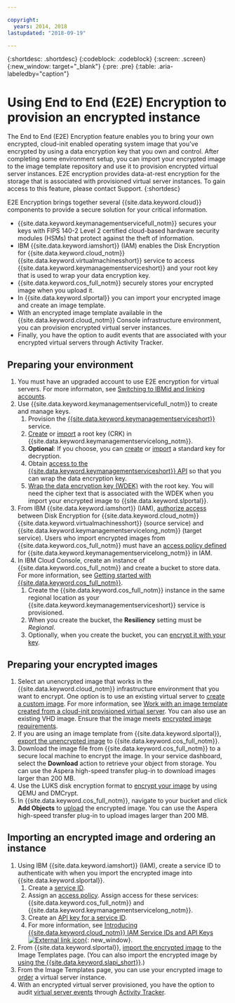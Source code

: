 ```yaml
---

copyright:
  years: 2014, 2018
lastupdated: "2018-09-19"

---
```


{:shortdesc: .shortdesc}
{:codeblock: .codeblock}
{:screen: .screen}
{:new_window: target="_blank"}
{:pre: .pre}
{:table: .aria-labeledby="caption"}


# Using End to End (E2E) Encryption to provision an encrypted instance 

The End to End (E2E) Encryption feature enables you to bring your own encrypted, cloud-init enabled operating system image that you've encrypted by using a data encryption key that you own and control. After completing some environment setup, you can import your encrypted image to the image template repository and use it to provision encrypted virtual server instances. E2E encryption provides data-at-rest encryption for the storage that is associated with provisioned virtual server instances. To gain access to this feature, please contact Support.
{:shortdesc}

E2E Encryption brings together several {{site.data.keyword.cloud}} components to provide a secure solution for your critical information.

* {{site.data.keyword.keymanagementservicefull_notm}} secures your keys with FIPS 140-2 Level 2 certified cloud-based hardware security modules (HSMs) that protect against the theft of information. 
* IBM {{site.data.keyword.iamshort}} (IAM) enables the Disk Encryption for {{site.data.keyword.cloud_notm}} {{site.data.keyword.virtualmachinesshort}} service to access {{site.data.keyword.keymanagementserviceshort}} and your root key that is used to wrap your data encryption key.
* {{site.data.keyword.cos_full_notm}} securely stores your encrypted image when you upload it. 
* In {{site.data.keyword.slportal}} you can import your encrypted image and create an image template. 
* With an encrypted image template available in the {{site.data.keyword.cloud_notm}} Console infrastructure environment, you can provision encrypted virtual server instances.
* Finally, you have the option to audit events that are associated with your encrypted virtual servers through Activity Tracker.

## Preparing your environment

1. You must have an upgraded account to use E2E encryption for virtual servers. For more informaton, see [Switching to IBMid and linking accounts](/docs/account/softlayerlink.html). 
2. Use {{site.data.keyword.keymanagementservicefull_notm}} to create and manage keys.
      1. Provision the [{{site.data.keyword.keymanagementserviceshort}}](/docs/services/key-protect/provision.html#provision) service. 
      2. [Create](/docs/services/key-protect/create-root-keys.html#create-root-keys) or [import](/docs/services/key-protect/import-root-keys.html#import-root-keys) a root key (CRK) in {{site.data.keyword.keymanagementservicelong_notm}}.
      3. **Optional**: If you choose, you can [create](/docs/services/key-protect/create-standard-keys.html#create-standard-keys) or [import](/docs/services/key-protect/import-standard-keys.html#import-standard-keys) a standard key for decryption. 
      4. Obtain [access to the {{site.data.keyword.keymanagementserviceshort}} API](/docs/services/key-protect/access-api.html#access-api) so that you can wrap the data encryption key.
      5. [Wrap the data encryption key (WDEK)](/docs/services/key-protect/wrap-keys.html#wrap-keys) with the root key. You will need the cipher text that is associated with the WDEK when you import your encrypted image to {{site.data.keyword.slportal}}.
3. From IBM {{site.data.keyword.iamshort}} (IAM), [authorize access](/docs/iam/authorizations.html#create-an-authorization) between Disk Encryption for {{site.data.keyword.cloud_notm}} {{site.data.keyword.virtualmachinesshort}} (source service) and {{site.data.keyword.keymanagementservicelong_notm}} (target service). Users who import encrypted images from {{site.data.keyword.cos_full_notm}} must have an [access policy defined](/docs/iam/users_roles.html) for {{site.data.keyword.keymanagementservicelong_notm}} in IAM. 
4. In IBM Cloud Console, create  an instance of {{site.data.keyword.cos_full_notm}} and create a bucket to store data. For more information, see [Getting started with {{site.data.keyword.cos_full_notm}}](/docs/services/cloud-object-storage/getting-started.html#getting-started-console-). 
      1. Create the {{site.data.keyword.cos_full_notm}} instance in the same regional location as your {{site.data.keyword.keymanagementserviceshort}} service is provisioned. 
      2. When you create the bucket, the **Resiliency** setting must be _Regional_. 
      3. Optionally, when you create the bucket, you can [encrypt it with your key](/docs/services/cloud-object-storage/basics/encryption.html#sse-kp).   
 
## Preparing your encrypted images
 
1. Select an unencrypted image that works in the {{site.data.keyword.cloud_notm}} infrastructure environment that you want to encrypt. One option is to use an existing virtual server to [create a custom image](/docs/infrastructure/image-templates/create-standard-image.html). For more information, see [Work with an image template created from a cloud-init provisioned virtual server](/docs/infrastructure/image-templates/image_cloud-init.html#work-with-a-standard-image-created-from-a-cloud-init-provisioned-virtual-server). You can also use an existing VHD image. Ensure that the image meets [encrypted image requirements](create-encrypted-image.html#encrypted-image-reqs). 
2. If you are using an image template from {{site.data.keyword.slportal}}, [export the unencrypted image](/docs/infrastructure/image-templates/export-image-ibm-cos.html) to {{site.data.keyword.cos_full_notm}}.
3. Download the image file from {{site.data.keyword.cos_full_notm}} to a secure local machine to encrypt the image. In your service dashboard, select the **Download** action to retrieve your object from storage. You can use the Aspera high-speed transfer plug-in to download images larger than 200 MB.
4. Use the LUKS disk encryption format to [encrypt your image](create-encrypted-image.html#luks-disk-encryption) by using QEMU and DMCrypt. 
5. In {{site.data.keyword.cos_full_notm}}, navigate to your bucket and click **Add Objects** to [upload](/docs/services/cloud-object-storage/basics/upload.html#uploading-data) the encrypted image. You can use the Aspera high-speed transfer plug-in to upload images larger than 200 MB.
 
## Importing an encrypted image and ordering an instance 
 
1. Using IBM {{site.data.keyword.iamshort}} (IAM), create a service ID to authenticate with when you import the encrypted image into {{site.data.keyword.slportal}}. 
      1. Create a [service ID](/docs/iam/serviceid.html#serviceids).
      2. Assign an [access policy](/docs/iam/serviceidaccess.html#serviceidpolicy). Assign access for these services: {{site.data.keyword.cos_full_notm}} and {{site.data.keyword.keymanagementservicelong_notm}}.
      3. Create an [API key for a service ID](/docs/iam/serviceid_keys.html#creating-an-api-key-for-a-service-id).
      4. For more information, see [Introducing {{site.data.keyword.cloud_notm}} IAM Service IDs and API Keys ![External link icon](../../icons/launch-glyph.svg "External link icon")](https://www.ibm.com/blogs/bluemix/2017/10/introducing-ibm-cloud-iam-service-ids-api-keys/){: new_window}.
2. From {{site.data.keyword.slportal}}, [import the encrypted image](import-image.html#import-icos) to the Image Templates page. (You can also import the encrypted image by [using the {{site.data.keyword.slapi_short}}](import-encrypted-image-api.html).)
3. From the Image Templates page, you can use your encrypted image to [order](order-vsi-from-image-template.html) a virtual server instance. 
4. With an encrypted virtual server provisioned, you have the option to audit [virtual server events](/docs/vsi/vsi_activity_tracker_events.html#at_events) through [Activity Tracker](/docs/services/cloud-activity-tracker/activity_tracker_ov.html). 

